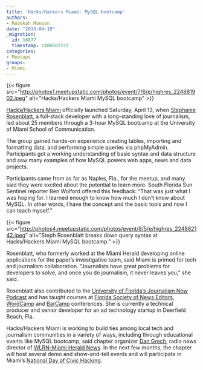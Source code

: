 ```yaml
---
title: 'Hacks/Hackers Miami: MySQL bootcamp'
authors:
- Rebekah Monson
date: "2013-04-19"
_migration:
  id: 16877
  timestamp: 1486602221
categories:
- Meetups
groups:
- Miami
---
```


{{< figure src="http://photos1.meetupstatic.com/photos/event/7/6/e/highres_224881902.jpeg" alt="Hacks/Hackers Miami MySQL bootcamp" >}}

[Hacks/Hackers Miami][1] officially launched Saturday, April 13, when [Stephanie Rosenblatt][2], a full-stack developer with a long-standing love of journalism, led about 25 members through a 3-hour MySQL bootcamp at the University of Miami School of Communication.

The group gained hands-on experience creating tables, importing and formatting data, and performing simple queries via phpMyAdmin. Participants got a working understanding of basic syntax and data structure and saw many examples of how MySQL powers web apps, news and data projects.

Participants came from as far as Naples, Fla., for the meetup, and many said they were excited about the potential to learn more. South Florida Sun Sentinel reporter Ben Wolford offered this feedback: “That was just what I was hoping for. I learned enough to know how much I don&#8217;t know about MySQL. In other words, I have the concept and the basic tools and now I can teach myself.”

{{< figure src="http://photos4.meetupstatic.com/photos/event/8/5/e/highres_224882142.jpeg" alt="Steph Rosenblatt breaks down query syntax at Hacks/Hackers Miami MySQL bootcamp." >}}

Rosenblatt, who formerly worked at the Miami Herald developing online applications for the paper’s investigative team, said Miami is primed for tech and journalism collaboration. “Journalists have great problems for developers to solve, and once you do journalism, it never leaves you,” she said.

Rosenblatt also contributed to the [University of Florida’s Journalism Now Podcast][3] and has taught courses at [Florida Society of News Editors][4], [WordCamp][5] and [BarCamp][6] conferences. She is currently a technical producer and senior developer for an ad technology startup in Deerfield Beach, Fla.

Hacks/Hackers Miami is working to build ties among local tech and journalism communities in a variety of ways, including through educational events like MySQL bootcamp, said chapter organizer [Dan Grech][7], radio news director of [WLRN-Miami Herald News][8]. In the next few months, the chapter will host several demo and show-and-tell events and will participate in Miami’s [National Day of Civic Hacking][9].

 [1]: http://miami.meetup.hackshackers.com/
 [2]: http://www.linkedin.com/in/srosenblatt
 [3]: http://cmir.jou.ufl.edu/newsroom/podcast/
 [4]: http://fsne.org/
 [5]: http://central.wordcamp.org/
 [6]: http://barcamp.org/
 [7]: https://twitter.com/dgrech
 [8]: http://wlrn.org/
 [9]: http://miamiwiki.org/National_Day_of_Civic_Hacking